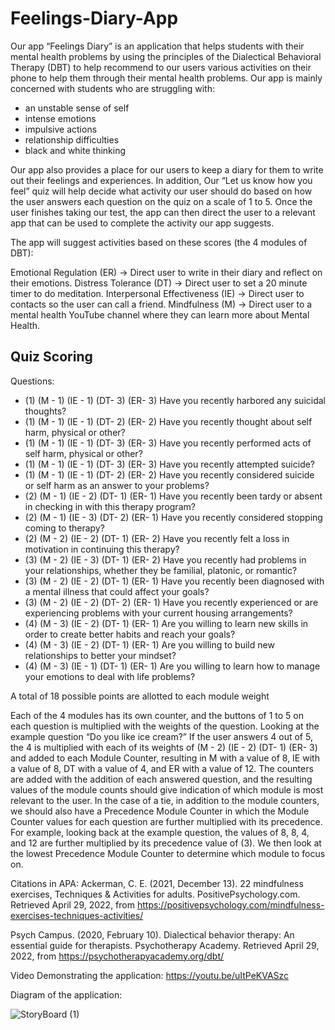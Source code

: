 # Feelings-Diary-App

Our app “Feelings Diary” is an application that helps students with their mental health problems by using the principles of the Dialectical Behavioral Therapy (DBT) to help recommend to our users various activities on their phone to help them through their mental health problems. Our app is mainly concerned with students who are struggling with:
- an unstable sense of self
- intense emotions
- impulsive actions
- relationship difficulties
- black and white thinking

Our app also provides a place for our users to keep a diary for them to write out their feelings and experiences. In addition, Our “Let us know how you feel” quiz will help decide what activity our user should do based on how the user answers each question on the quiz on a scale of 1 to 5. Once the user finishes taking our test, the app can then direct the user to a relevant app that can be used to complete the activity our app suggests.

The app will suggest activities based on these scores (the 4 modules of DBT):

Emotional Regulation (ER) -> Direct user to write in their diary and reflect on their emotions.
Distress Tolerance (DT) -> Direct user to set a 20 minute timer to do meditation.
Interpersonal Effectiveness (IE) -> Direct user to contacts so the user can call a friend.
Mindfulness (M) -> Direct user to a mental health YouTube channel where they can learn more about Mental Health.

Quiz Scoring
-----------------------------------------------------------------------------------------

Questions:
- (1) (M - 1) (IE - 1) (DT- 3) (ER- 3) Have you recently harbored any suicidal
thoughts?
- (1) (M - 1) (IE - 1) (DT- 2) (ER- 2) Have you recently thought about self harm,
physical or other?
- (1) (M - 1) (IE - 1) (DT- 3) (ER- 3) Have you recently performed acts of self harm,
physical or other?
- (1) (M - 1) (IE - 1) (DT- 3) (ER- 3) Have you recently attempted suicide?
- (1) (M - 1) (IE - 1) (DT- 2) (ER- 2) Have you recently considered suicide or self
harm as an answer to your problems?
- (2) (M - 1) (IE - 2) (DT- 1) (ER- 1) Have you recently been tardy or absent in
checking in with this therapy program?
- (2) (M - 1) (IE - 3) (DT- 2) (ER- 1) Have you recently considered stopping coming
to therapy?
- (2) (M - 2) (IE - 2) (DT- 1) (ER- 2) Have you recently felt a loss in motivation in
continuing this therapy?
- (3) (M - 2) (IE - 3) (DT- 1) (ER- 2) Have you recently had problems in your
relationships, whether they be familial, platonic, or romantic?
- (3) (M - 2) (IE - 2) (DT- 1) (ER- 1) Have you recently been diagnosed with a
mental illness that could affect your goals?
- (3) (M - 2) (IE - 2) (DT- 2) (ER- 1) Have you recently experienced or are
experiencing problems with your current housing arrangements?
- (4) (M - 3) (IE - 2) (DT- 1) (ER- 1) Are you willing to learn new skills in order to
create better habits and reach your goals?
- (4) (M - 3) (IE - 2) (DT- 1) (ER- 1) Are you willing to build new relationships to
better your mindset?
- (4) (M - 3) (IE - 1) (DT- 1) (ER- 1) Are you willing to learn how to manage your
emotions to deal with life problems?

A total of 18 possible points are allotted to each module weight


Each of the 4 modules has its own counter, and the buttons of 1 to 5 on each question is
multiplied with the weights of the question. Looking at the example question “Do you like
ice cream?” If the user answers 4 out of 5, the 4 is multiplied with each of its weights of
(M - 2) (IE - 2) (DT- 1) (ER- 3) and added to each Module Counter, resulting in M with a
value of 8, IE with a value of 8, DT with a value of 4, and ER with a value of 12. The
counters are added with the addition of each answered question, and the resulting
values of the module counts should give indication of which module is most relevant to
the user. In the case of a tie, in addition to the module counters, we should also have a
Precedence Module Counter in which the Module Counter values for each question are
further multiplied with its precedence. For example, looking back at the example
question, the values of 8, 8, 4, and 12 are further multiplied by its precedence value of
(3). We then look at the lowest Precedence Module Counter to determine which module
to focus on.

Citations in APA:
Ackerman, C. E. (2021, December 13). 22 mindfulness exercises, Techniques &
Activities for adults. PositivePsychology.com. Retrieved April 29, 2022, from
https://positivepsychology.com/mindfulness-exercises-techniques-activities/

Psych Campus. (2020, February 10). Dialectical behavior therapy: An essential
guide for therapists. Psychotherapy Academy. Retrieved April 29, 2022, from
https://psychotherapyacademy.org/dbt/


Video Demonstrating the application:
https://youtu.be/uItPeKVASzc

Diagram of the application: 

![StoryBoard (1)](https://user-images.githubusercontent.com/88007715/194774933-84b341ff-fff1-41ed-9c9f-5c71b8b90ec6.png)




